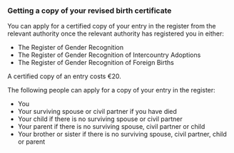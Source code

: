 ###  Getting a copy of your revised birth certificate

You can apply for a certified copy of your entry in the register from the
relevant authority once the relevant authority has registered you in either:

  * The Register of Gender Recognition 
  * The Register of Gender Recognition of Intercountry Adoptions 
  * The Register of Gender Recognition of Foreign Births 

A certified copy of an entry costs €20.

The following people can apply for a copy of your entry in the register:

  * You 
  * Your surviving spouse or civil partner if you have died 
  * Your child if there is no surviving spouse or civil partner 
  * Your parent if there is no surviving spouse, civil partner or child 
  * Your brother or sister if there is no surviving spouse, civil partner, child or parent 
